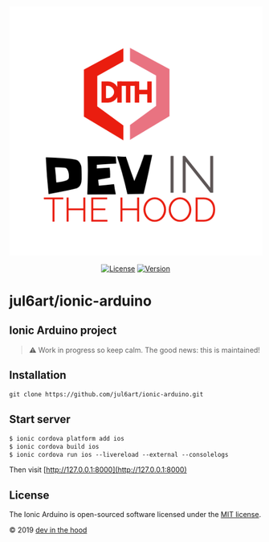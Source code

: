 <p align="center">
    <a href="https://devinthehood.com"><img src="https://github.com/jul6art/symfony-skeleton/blob/master/assets/img/devinthehood.png?raw=true" alt="logo dev in the hood"></a>
</p>

<p align="center">
    <a href="https://opensource.org/licenses/MIT" target="_blank"><img src="https://img.shields.io/badge/License-MIT-yellow.svg" alt="License"></a>
    <a href="https://github.com/jul6art/symfony-skeleton" target="_blank"><img src="https://img.shields.io/static/v1?label=stable&message=v1+coming+soon&color=orange" alt="Version"></a>
</p>

jul6art/ionic-arduino
=====================
Ionic Arduino project
---------------------

> :warning: Work in progress so keep calm. The good news: this is maintained!

Installation
------------

```console
git clone https://github.com/jul6art/ionic-arduino.git
```


Start server
------------

```console
$ ionic cordova platform add ios
$ ionic cordova build ios
$ ionic cordova run ios --livereload --external --consolelogs
```

Then visit [http://127.0.0.1:8000](http://127.0.0.1:8000)

License
-------

The Ionic Arduino is open-sourced software licensed under the [MIT license](https://opensource.org/licenses/MIT).

&copy; 2019 [dev in the hood](https://devinthehood.com)

